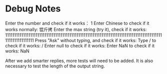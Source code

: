 # Debug Notes

  Enter the number and check if it works： 1
  Enter Chinese to check if it works normally: 锟斤拷
  Enter the max string (try it), check if it works: 11111111111111111111111111111111111111111111111111111111111111111111111111111111111111111111111111111111
  Press "Ask" without typing, and check if it works: 
  Type / to check if it works: /
  Enter null to check if it works: 
  Enter NaN to check if it works: NaN

After we add smarter replies, more tests will need to be added. It is also necessary to test the length of the output string.

